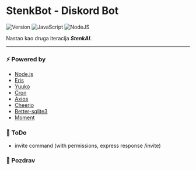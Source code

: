 # StenkBot - Diskord Bot

<!-- bedzevi -->
![Version](https://img.shields.io/badge/version-1.1.2-blue)
![JavaScript](https://img.shields.io/badge/javascript-%23323330.svg?logo=javascript&logoColor=%23F7DF1E)
![NodeJS](https://img.shields.io/badge/node.js-6DA55F?logo=node.js&logoColor=white)

Nastao kao druga iteracija ***StenkAI***.

---

### ⚡ Powered by
- [Node.js](https://nodejs.org/)
- [Eris](https://www.npmjs.com/package/eris)
- [Yuuko](https://www.npmjs.com/package/yuuko)
- [Cron](https://www.npmjs.com/package/node-cron)
- [Axios](https://www.npmjs.com/package/axios)
- [Cheerio](https://www.npmjs.com/package/cheerio)
- [Better-sqlite3](https://www.npmjs.com/package/better-sqlite3)
- [Moment](https://www.npmjs.com/package/moment)

### 📒 ToDo
- invite command (with permissions, express response /invite)

### 👋 Pozdrav
